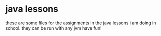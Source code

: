 # java lessons
these are some files for the assignments in the java lessons i am doing in school.
they can be run with any jvm
have fun!
